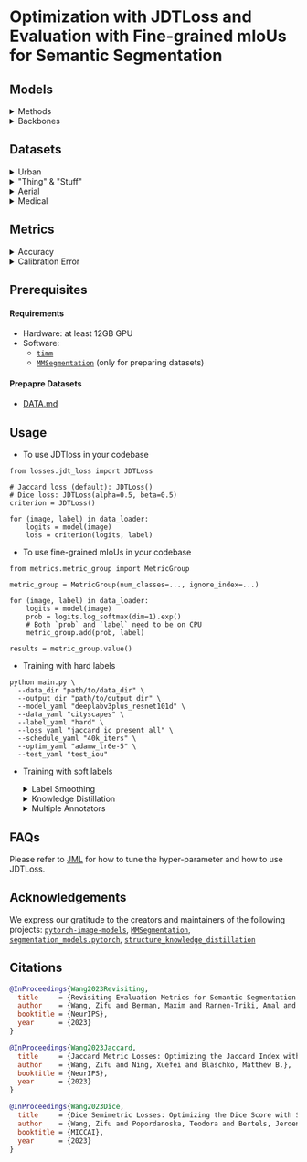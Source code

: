 # Optimization with JDTLoss and Evaluation with Fine-grained mIoUs for Semantic Segmentation

## Models
<details>
<summary>Methods</summary>

* [UNet](https://arxiv.org/abs/1505.04597)
* [DeepLabV3](https://arxiv.org/abs/1706.05587)
* [DeepLabV3+](https://arxiv.org/abs/1802.02611)
* [PSPNet](https://arxiv.org/abs/1612.01105)
* [UPerNet](https://arxiv.org/abs/1807.10221)
* [SegFormer](https://arxiv.org/abs/2105.15203)

</details>

<details>
<summary>Backbones</summary>

* [ResNet18/34/50/101/152](https://arxiv.org/abs/1512.03385)
* [ConvNeXt-B](https://arxiv.org/abs/2201.03545)
* [Xception65](https://arxiv.org/abs/1610.02357)
* [EfficientNet-B0](https://arxiv.org/abs/1905.11946)
* [MobileNetV2](https://arxiv.org/abs/1801.04381)
* [MiTB0/B1/B2/B3/B4](https://arxiv.org/abs/2105.15203)
* [MobileViTV2](https://arxiv.org/abs/2206.02680)
* [`timm`](https://github.com/huggingface/pytorch-image-models)

</details>

## Datasets
<details>
<summary>Urban</summary>

* [Cityscapes](https://arxiv.org/abs/1604.01685)
* [Nighttime Driving](https://arxiv.org/abs/1810.02575)
* [Dark Zurich](https://arxiv.org/abs/1901.05946)
* [Mapillary Vistas](https://openaccess.thecvf.com/content_ICCV_2017/papers/Neuhold_The_Mapillary_Vistas_ICCV_2017_paper.pdf)
* [CamVid](https://link.springer.com/chapter/10.1007/978-3-540-88682-2_5)

</details>

<details>
<summary>"Thing" & "Stuff"</summary>

* [ADE20K](https://arxiv.org/abs/1608.05442)
* [COCO-Stuff](https://arxiv.org/abs/1612.03716)
* [PASCAL VOC](https://link.springer.com/article/10.1007/s11263-009-0275-4)
* [PASCAL Context](https://ieeexplore.ieee.org/document/6909514)

</details>

<details>
<summary>Aerial</summary>

* [DeepGlobe Land](https://arxiv.org/abs/1805.06561)
* [DeepGlobe Road](https://arxiv.org/abs/1805.06561)
* [DeepGlobe Building](https://arxiv.org/abs/1805.06561)

</details>

<details>
<summary>Medical</summary>

* [LiTS](https://arxiv.org/abs/1901.04056)
* [KiTS](https://arxiv.org/abs/1904.00445)
* [QUBIQ](https://qubiq.grand-challenge.org)

</details>

## Metrics
<details>
<summary>Accuracy</summary>

* $\text{Acc}$
* $\text{mAcc}^\text{D, I, C}$
* $\text{mIoU}^\text{D, I, C}$
* $\text{mDice}^\text{D, I, C}$
* Worst-case metrics

</details>

<details>
<summary>Calibration Error</summary>

* $\text{ECE}^\text{D, I}$
* $\text{SCE}^\text{D, I}$

</details>

## Prerequisites
#### Requirements
* Hardware: at least 12GB GPU
* Software:
  * [`timm`](https://github.com/huggingface/pytorch-image-models)
  * [`MMSegmentation`](https://github.com/open-mmlab/mmsegmentation) (only for preparing datasets)

#### Prepapre Datasets
* [DATA.md](DATA.md)

## Usage
* To use JDTloss in your codebase
```
from losses.jdt_loss import JDTLoss

# Jaccard loss (default): JDTLoss()
# Dice loss: JDTLoss(alpha=0.5, beta=0.5)
criterion = JDTLoss()

for (image, label) in data_loader:
    logits = model(image)
    loss = criterion(logits, label)
```

* To use fine-grained mIoUs in your codebase
```
from metrics.metric_group import MetricGroup

metric_group = MetricGroup(num_classes=..., ignore_index=...)

for (image, label) in data_loader:
    logits = model(image)
    prob = logits.log_softmax(dim=1).exp()
    # Both `prob` and `label` need to be on CPU
    metric_group.add(prob, label)

results = metric_group.value()
```

* Training with hard labels
```
python main.py \
  --data_dir "path/to/data_dir" \
  --output_dir "path/to/output_dir" \
  --model_yaml "deeplabv3plus_resnet101d" \
  --data_yaml "cityscapes" \
  --label_yaml "hard" \
  --loss_yaml "jaccard_ic_present_all" \
  --schedule_yaml "40k_iters" \
  --optim_yaml "adamw_lr6e-5" \
  --test_yaml "test_iou"
```

* Training with soft labels
  <details>
  <summary>Label Smoothing</summary>

  * You may need to tune $\epsilon$ accordingly.
  ```
  python main.py \
    --data_dir "path/to/data_dir" \
    --output_dir "path/to/output_dir" \
    --model_yaml "deeplabv3_resnet50d" \
    --data_yaml "cityscapes" \
    --label_yaml "ls" \
    --loss_yaml "jaccard_d_present_all" \
    --schedule_yaml "40k_iters" \
    --optim_yaml "adamw_lr6e-5" \
    --test_yaml "test_iou"
  ```
  </details>

  <details>
  <summary>Knowledge Distillation</summary>

  * Step 1: Train a teacher with label smoothing. You are encouraged to repeat the training script at least three times and choose the model with the best performance as the teacher.
  * Step 2: Train a student.
  ```
  python main.py \
    --teacher_checkpoint "path/to/teacher_checkpoint"
    --data_dir "path/to/data_dir" \
    --output_dir "path/to/output_dir" \
    --model_yaml "deeplabv3_resnet18d" \
    --teacher_model_yaml "deeplabv3_resnet50d" \
    --data_yaml "cityscapes" \
    --label_yaml "kd" \
    --loss_yaml "jaccard_d_present_all" \
    --schedule_yaml "40k_iters" \
    --optim_yaml "adamw_lr6e-5" \
    --test_yaml "test_iou"
  ```
  </details>

  <details>
  <summary>Multiple Annotators</summary>

  ```
  python main.py \
    --data_dir "path/to/data_dir" \
    --output_dir "path/to/output_dir" \
    --model_yaml "unet_resnet50d" \
    --data_yaml "qubiq_brain_growth_fold0_task0" \
    --label_yaml "mr" \
    --loss_yaml "jaccard_d_present_all" \
    --schedule_yaml "150_epochs" \
    --optim_yaml "adamw_lr6e-5" \
    --test_yaml "test_iou"
  ```
  </details>

## FAQs
Please refer to [JML](https://arxiv.org/abs/2302.05666) for how to tune the hyper-parameter and how to use JDTLoss.

## Acknowledgements
We express our gratitude to the creators and maintainers of the following projects: [`pytorch-image-models`](https://github.com/huggingface/pytorch-image-models), [`MMSegmentation`](https://github.com/open-mmlab/mmsegmentation), [`segmentation_models.pytorch`](https://github.com/qubvel/segmentation_models.pytorch), [`structure_knowledge_distillation`](https://github.com/irfanICMLL/structure_knowledge_distillation)

## Citations
```BibTeX
@InProceedings{Wang2023Revisiting,
  title     = {Revisiting Evaluation Metrics for Semantic Segmentation: Optimization and Evaluation of Fine-grained Intersection over Union},
  author    = {Wang, Zifu and Berman, Maxim and Rannen-Triki, Amal and Torr, Philip H.S. and Tuia, Devis and Tuytelaars, Tinne and Van Gool, Luc and Yu, Jiaqian and Blaschko, Matthew B.},
  booktitle = {NeurIPS},
  year      = {2023}
}

@InProceedings{Wang2023Jaccard,
  title     = {Jaccard Metric Losses: Optimizing the Jaccard Index with Soft Labels},
  author    = {Wang, Zifu and Ning, Xuefei and Blaschko, Matthew B.},
  booktitle = {NeurIPS},
  year      = {2023}
}

@InProceedings{Wang2023Dice,
  title     = {Dice Semimetric Losses: Optimizing the Dice Score with Soft Labels},
  author    = {Wang, Zifu and Popordanoska, Teodora and Bertels, Jeroen and Lemmens, Robin and Blaschko, Matthew B.},
  booktitle = {MICCAI},
  year      = {2023}
}
```